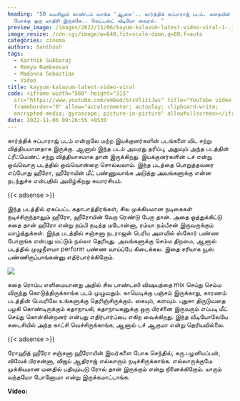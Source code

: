 ```yaml
---
heading: "50 வயசிலும் காண்டம் வாங்க 'ஆசை'.. கார்த்திக் சுப்பாராஜ் படம். கதையின்
  போக்கு ஒரு மாதிரி இருக்கே.. லேட்டஸ்ட் வீடியோ வைரல். "
preview_image: /images/2022/11/06/kayum-kalavum-latest-video-viral-1-.jpg
image_resize: /cdn-cgi/image/w=640,fit=scale-down,q=80,f=auto
categories: cinema
authors: Santhosh
tags:
  - Karthik Subbaraj
  - Remya Nambeesan
  - Madonna Sebastian
  - Video
title: kayyum-kalavum-latest-video-viral
code: <iframe width="560" height="315"
  src="https://www.youtube.com/embed/SrxVliziJws" title="YouTube video player"
  frameborder="0" allow="accelerometer; autoplay; clipboard-write;
  encrypted-media; gyroscope; picture-in-picture" allowfullscreen></iframe>
date: 2022-11-06 09:26:55 +0530
---
```

கார்த்திக் சுப்பாராஜ் படம் என்றாலே மற்ற இயக்குனர்களின் படங்களை விட சற்று வித்தியமானதாக இருக்கு. ஆனால் இந்த படம் அவரது  தரிப்பு, அதுவும் அந்த படத்தின் ட்ரீட்மெண்ட் சற்று வித்தியாசமாக தான் இருக்கிறது. இயக்குனர்களின் டச் என்று ஒவ்வொரு படத்தில் ஒவ்வொன்றை சொல்லலாம். இந்த படத்தை பொறுத்தவரை எப்போது ஹீரோ, ஹீரோயின் மீட் பண்ணுவாங்க அடுத்து அவங்களுக்கு என்ன நடந்துச்சு என்பதில் அவிழ்கிறது சுவாரசியம்.

{{< adsense >}}

இந்த படத்தில் ஏகப்பட்ட கதாபாத்திரங்கள், சில முக்கியமான நடிகைகள் நடிச்சிருந்தாலும் ஹீரோ, ஹீரோயின் வேற ரெண்டு பேரு தான். அதை ஓத்துக்கிட்டு கதை தான் ஹீரோ என்று நம்பி நடித்த மடோன்னா, ரம்யா நம்பீசன் இருவருக்கும் வாழ்த்துக்கள். இந்த படத்தில் சஞ்சனா நடராஜன் பெரிய அளவில் ஸ்கோர் பண்ண போறாங்க என்பது மட்டும் நல்லா தெரியுது. அவங்களுக்கு செம்ம திறமை, ஆனால் படத்தில் முழுநீளமா perform பண்ண வாய்ப்பே கிடைக்கல. இதை சரியாக யூஸ் பண்ணிருப்பாங்கன்னு எதிர்பார்க்கிறோம். 

![](/images/2022/11/06/kayum-kalavum-latest-video-viral-2-.jpg)

கதை ரொம்ப எளிமையானது அதில் சில பாண்டஸி விஷயத்தை mix செய்து செம்ம விருந்து கொடுத்திருக்காங்க படம் முழுவதும். காமெடிக்கு பஞ்சம் இருக்காது, காரணம் படத்தின் பெயரிலே உங்களுக்கு தெரிஞ்சிருக்கும். கையும், களவும். புதுசா திருடுவதை பழகி கொண்டிருக்கும் கதாநாயகி, கதாநாயகனுக்கு ஒரு பிரச்னை இருவரும் எப்படி மீட் செய்து கொள்கின்றனர் என்பது எதிர்பார்ப்பை எகிற வைக்கிறது. இந்த வீடியோலேயே கடைசியில் அந்த காட்சி வெச்சிருக்காங்க, ஆனால் டச் ஆகுமா என்று தெரியவில்லை.

{{< adsense >}}

ரோஹித் ஹீரோ சஞ்சனா ஹீரோயின் இவர்களை போக செந்தில், கரு.பழனியப்பன், விவேக் பிரசன்னா, விஜய் ஆதிராஜ் எல்லாரும் நடிச்சிருக்காங்க. எல்லாருக்குமே முக்கியமான மனதில் பதியும்படு ரோல் தான் இருக்கும் என்று நினைக்கிறோம். யாரும் வந்தமோ போனோமா என்று இருக்கமாட்டாங்க. 

**V﻿ideo:**